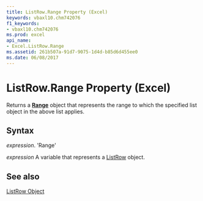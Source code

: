 ```yaml
---
title: ListRow.Range Property (Excel)
keywords: vbaxl10.chm742076
f1_keywords:
- vbaxl10.chm742076
ms.prod: excel
api_name:
- Excel.ListRow.Range
ms.assetid: 261b507a-91d7-9075-1d4d-b85d6d455ee0
ms.date: 06/08/2017
---
```



# ListRow.Range Property (Excel)

Returns a  **[Range](Excel.Range(objec).md)** object that represents the range to which the specified list object in the above list applies.


## Syntax

 _expression_. 'Range'

 _expression_ A variable that represents a [ListRow](./Excel.ListRow.md) object.


## See also


[ListRow Object](Excel.ListRow.md)

